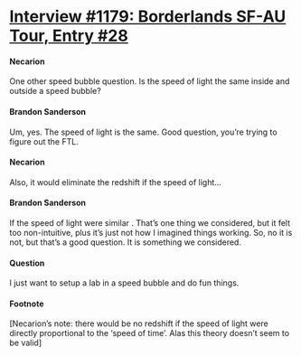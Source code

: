 # [Interview #1179: Borderlands SF-AU Tour, Entry #28](https://www.theoryland.com/intvmain.php?i=1179#28)

#### Necarion

One other speed bubble question. Is the speed of light the same inside and outside a speed bubble?

#### Brandon Sanderson

Um, yes. The speed of light is the same. Good question, you’re trying to figure out the FTL.

#### Necarion

Also, it would eliminate the redshift if the speed of light…

#### Brandon Sanderson

If the speed of light were similar . That’s one thing we considered, but it felt too non-intuitive, plus it’s just not how I imagined things working. So, no it is not, but that’s a good question. It is something we considered.

#### Question

I just want to setup a lab in a speed bubble and do fun things.

#### Footnote

[Necarion’s note: there would be no redshift if the speed of light were directly proportional to the ‘speed of time’. Alas this theory doesn’t seem to be valid]

